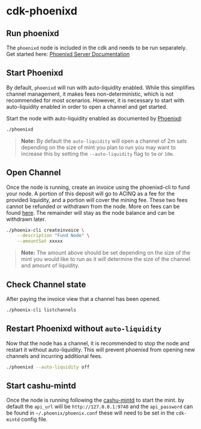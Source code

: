 # cdk-phoenixd

## Run phoenixd

The `phoenixd` node is included in the cdk and needs to be run separately.
Get started here: [Phoenixd Server Documentation](https://phoenix.acinq.co/server/get-started)

## Start Phoenixd

By default, `phoenixd` will run with auto-liquidity enabled. While this simplifies channel management, it makes fees non-deterministic, which is not recommended for most scenarios. However, it is necessary to start with auto-liquidity enabled in order to open a channel and get started.

Start the node with auto-liquidity enabled as documented by [Phoenixd](https://phoenix.acinq.co/server/get-started):
```sh
./phoenixd
```

> **Note:** By default the `auto-liquidity` will open a channel of 2m sats depending on the size of mint you plan to run you may want to increase this by setting the `--auto-liquidity` flag to `5m` or `10m`.

## Open Channel

Once the node is running, create an invoice using the phoenixd-cli to fund your node. A portion of this deposit will go to ACINQ as a fee for the provided liquidity, and a portion will cover the mining fee. These two fees cannot be refunded or withdrawn from the node. More on fees can be found [here](https://phoenix.acinq.co/server/auto-liquidity#fees). The remainder will stay as the node balance and can be withdrawn later.
```sh
./phoenix-cli createinvoice \
    --description "Fund Node" \
    --amountSat xxxxx
```

> **Note:** The amount above should be set depending on the size of the mint you would like to run as it will determine the size of the channel and amount of liquidity.

## Check Channel state

After paying the invoice view that a channel has been opened.
```sh
./phoenix-cli listchannels
```

## Restart Phoenixd without `auto-liquidity`

Now that the node has a channel, it is recommended to stop the node and restart it without auto-liquidity. This will prevent phoenixd from opening new channels and incurring additional fees.
```sh
./phoenixd --auto-liquidity off
```

## Start cashu-mintd

Once the node is running following the [cashu-mintd](../cdk-mintd/README.md) to start the mint. by default the `api_url` will be `http://127.0.0.1:9740` and the `api_password` can be found in `~/.phoenix/phoenix.conf` these will need to be set in the `cdk-mintd` config file.
